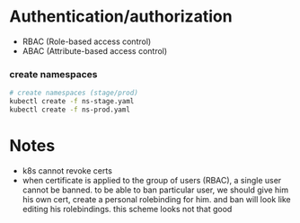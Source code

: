 # Authentication/authorization

- RBAC (Role-based access control)
- ABAC (Attribute-based access control)

### create namespaces
```bash
# create namespaces (stage/prod)
kubectl create -f ns-stage.yaml
kubectl create -f ns-prod.yaml
```

# Notes

- k8s cannot revoke certs
- when certificate is applied to the group of users (RBAC), a single user cannot be banned. to be able to ban particular user,
we should give him his own cert, create a personal rolebinding for him. and ban will look like editing his rolebindings.
this scheme looks not that good
